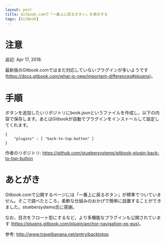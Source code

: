 ```yaml
---
layout: post
title: Gitbook.comで「一番上に戻るボタン」を表示する
tags: [GitBook]
---
```


# 注意

追記: Apr 17, 2018.

最新版のGitbook.comではまだ対応していないプラグインが多いようです (https://docs.gitbook.com/what-is-new/important-differences#plugins)。

# 手順

ボタンを追加したいリポジトリにbook.jsonというファイルを作成し，以下の内容で保存します。あとはGitbookが自動でプラグインをインストールして設定してくれます。

    {
        "plugins" : [ "back-to-top-button" ]
    }

作者のリポジトリ: <https://github.com/stuebersystems/gitbook-plugin-back-to-top-button>

# あとがき

Gitbook.comで公開するページには「一番上に戻るボタン」が標準でついていません。そこで調べたところ，柔軟な仕組みのおかげで簡単に設置することができました。stuebersystems氏に感謝。

なお，目次をフロート型にするなど，より多機能なプラグインも公開されています (<https://plugins.gitbook.com/plugin/anchor-navigation-ex-eus>)。

参考: <http://www.travelbanana.net/entry/backtotop>